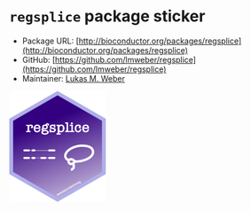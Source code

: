 # `regsplice` package sticker

* Package URL: [http://bioconductor.org/packages/regsplice](http://bioconductor.org/packages/regsplice)
* GitHub: [https://github.com/lmweber/regsplice](https://github.com/lmweber/regsplice)
* Maintainer: [Lukas M. Weber](https://github.com/lmweber)

<p>
<img src="./regsplice.png" height="200">
</p>
